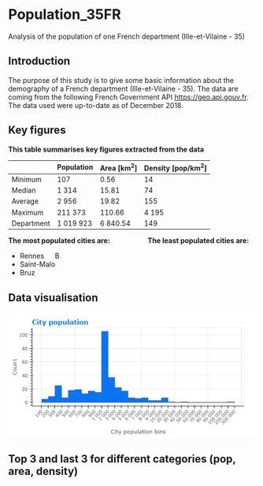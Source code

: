 # Population_35FR
Analysis of the population of one French department (Ille-et-Vilaine - 35)

## Introduction
The purpose of this study is to give some basic information about the demography of a French department (Ille-et-Vilaine - 35). The data are coming from the following French Government API https://geo.api.gouv.fr. The data used were up-to-date as of December 2018.

## Key figures

**This table summarises key figures extracted from the data**

|          | Population | Area [km<sup>2</sup>] | Density [pop/km<sup>2</sup>]
---------- | ---------- | --------------------  | ------------------
Minimum    | 107        | 0.56                  | 14
Median     | 1 314      | 15.81                 | 74
Average    | 2 956      | 19.82                 | 155
Maximum    | 211 373    | 110.66                | 4 195
Department | 1 019 923  | 6 840.54              | 149

**The most populated cities are: &emsp;&emsp;&emsp;&emsp;&emsp; The least populated cities are:**
- Rennes &emsp; B
- Saint-Malo
- Bruz



## Data visualisation
![](/Graphs/CityPopulation.png)

## Top 3 and last 3 for different categories (pop, area, density)
